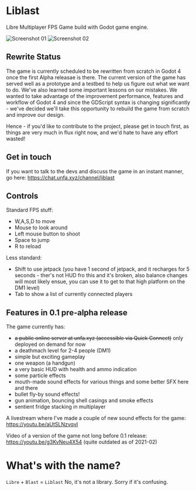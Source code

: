 # Liblast
Libre Multiplayer FPS Game build with Godot game engine.

![Screenshot 01](https://github.com/unfa/liblast/raw/master/Screenshots/01.png)
![Screenshot 02](https://github.com/unfa/liblast/raw/master/Screenshots/02.png)

## Rewrite Status

The game is currently scheduled to be rewritten from scratch in Godot 4 once the first Alpha releasae is there.
The current version of the game has served well as a prototype and a testbed to help us figure out what we want to do. We've also learned some important lessons on our mistakes.
We wanted to take advantage of the improvement performance, features and workflow of Godot 4 and since the GDScript syntax is changing significantly - we've decided we'll take this opportunity to rebuild the game from scratch and improve our design.

Hence - if you'd like to contribute to the project, please get in touch first, as things are very much in flux right now, and we'd hate to have any effort wasted!

## Get in touch

If you want to talk to the devs and discuss the game in an instant manner, go here:
https://chat.unfa.xyz/channel/liblast

## Controls

Standard FPS stuff:
- W,A,S,D to move
- Mouse to look around
- Left mouse button to shoot
- Space to jump
- R to reload

Less standard:
- Shift to use jetpack (you have 1 second of jetpack, and it recharges for 5 seconds - ther's not HUD fro this and it's broken, also balance changes will most likely ensue, you can use it to get to that high platform on the DM1 level)
- Tab to show a list of currently connected players

## Features in 0.1 pre-alpha release

The game currently has:

- ~~a public online server at unfa.xyz (accessible via Quick Connect)~~ only deployed on demand for now
- a deathmach level for 2-4 people (DM1)
- simple but exciting gameplay
- one weapon (a handgun)
- a very basic HUD with health and ammo indication
- some particle effects
- mouth-made sound effects for various things and some better SFX here and there
- bullet fly-by sound effects!
- gun animation, bouncing shell casings and smoke effects
- sentient fridge stacking in multiplayer

A livestream where I've made a couple of new sound effects for the game:
https://youtu.be/aUtSLNzvqvI

Video of a version of the game not long before 0.1 release:
https://youtu.be/g3KvNeu4X54 (quite outdated as of 2021-02)

# What's with the name?

`Libre` + `Blast` = `Liblast`
No, it's not a library. Sorry if it's confusing.
